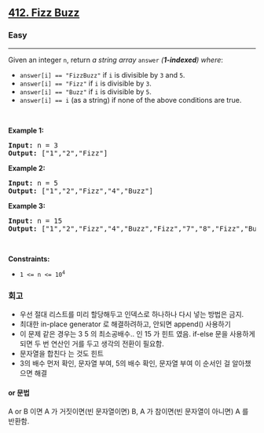 <h2><a href="https://leetcode.com/problems/fizz-buzz">412. Fizz Buzz</a></h2><h3>Easy</h3><hr><p>Given an integer <code>n</code>, return <em>a string array </em><code>answer</code><em> (<strong>1-indexed</strong>) where</em>:</p>

<ul>
	<li><code>answer[i] == &quot;FizzBuzz&quot;</code> if <code>i</code> is divisible by <code>3</code> and <code>5</code>.</li>
	<li><code>answer[i] == &quot;Fizz&quot;</code> if <code>i</code> is divisible by <code>3</code>.</li>
	<li><code>answer[i] == &quot;Buzz&quot;</code> if <code>i</code> is divisible by <code>5</code>.</li>
	<li><code>answer[i] == i</code> (as a string) if none of the above conditions are true.</li>
</ul>

<p>&nbsp;</p>
<p><strong class="example">Example 1:</strong></p>
<pre><strong>Input:</strong> n = 3
<strong>Output:</strong> ["1","2","Fizz"]
</pre><p><strong class="example">Example 2:</strong></p>
<pre><strong>Input:</strong> n = 5
<strong>Output:</strong> ["1","2","Fizz","4","Buzz"]
</pre><p><strong class="example">Example 3:</strong></p>
<pre><strong>Input:</strong> n = 15
<strong>Output:</strong> ["1","2","Fizz","4","Buzz","Fizz","7","8","Fizz","Buzz","11","Fizz","13","14","FizzBuzz"]
</pre>
<p>&nbsp;</p>
<p><strong>Constraints:</strong></p>

<ul>
	<li><code>1 &lt;= n &lt;= 10<sup>4</sup></code></li>
</ul>

### 회고
- 우선 절대 리스트를 미리 할당해두고 인덱스로 하나하나 다시 넣는 방법은 금지. 
- 최대한 in-place generator 로 해결하려하고, 안되면 append() 사용하기
- 이 문제 같은 경우는 3 5 의 최소공배수.. 인 15 가 힌트 였음. if-else 문을 사용하게 되면 두 번 연산인 거를 두고 생각의 전환이 필요함.
- 문자열을 합친다 는 것도 힌트
- 3의 배수 먼저 확인, 문자열 부여, 5의 배수 확인, 문자열 부여 이 순서인 걸 알아챘으면 해결 

#### or 문법
A or B 이면
A 가 거짓이면(빈 문자열이면) B, A 가 참이면(빈 문자열이 아니면) A 를 반환함.
